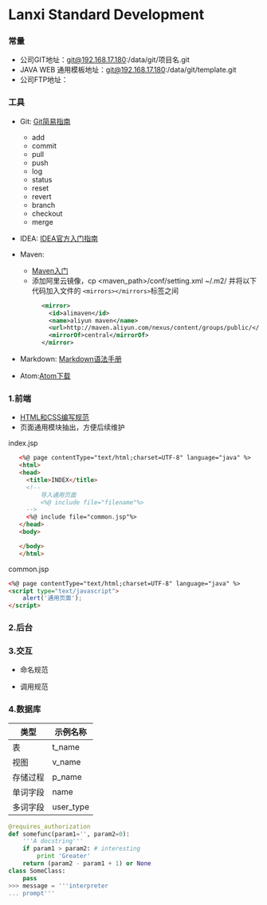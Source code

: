 # Lanxi Standard Development

### 常量
  - 公司GIT地址：git@192.168.17.180:/data/git/项目名.git
  - JAVA WEB 通用模板地址：git@192.168.17.180:/data/git/template.git
  - 公司FTP地址：



### 工具
- Git: [Git简易指南][git]
    - add
    - commit
    - pull
    - push
    - log
    - status
    - reset
    - revert
    - branch
    - checkout
    - merge


- IDEA: [IDEA官方入门指南][idea]

- Maven:
  - [Maven入门][maven]
  - 添加阿里云镜像，cp <maven_path>/conf/setting.xml ~/.m2/ 并将以下代码加入文件的
  `<mirrors></mirrors>`标签之间
  ```xml
        <mirror>
          <id>alimaven</id>
          <name>aliyun maven</name>
          <url>http://maven.aliyun.com/nexus/content/groups/public/</url>
          <mirrorOf>central</mirrorOf>
        </mirror>
  ```



- Markdown: [Markdown语法手册][markdown]

- Atom:[Atom下载][atom]

### 1.前端
- [HTML和CSS编写规范](http://codeguide.bootcss.com/)
- 页面通用模块抽出，方便后续维护

index.jsp
 ``` html
    <%@ page contentType="text/html;charset=UTF-8" language="java" %>
    <html>
    <head>
      <title>INDEX</title>
      <!--
          导入通用页面
          <%@ include file="filename"%>
      -->
      <%@ include file="common.jsp"%>
    </head>
    <body>

    </body>
    </html>
  ```

  common.jsp
  ``` html
  <%@ page contentType="text/html;charset=UTF-8" language="java" %>
  <script type="text/javascript">
      alert('通用页面');
  </script>
  ```


### 2.后台




### 3.交互
- 命名规范

- 调用规范




### 4.数据库


|类型|示例名称|
| ------ | -------- |
|表|t_name|
|视图|v_name|
|存储过程|p_name|
|单词字段|name|
|多词字段|user_type|


``` python
@requires_authorization
def somefunc(param1='', param2=0):
    '''A docstring'''
    if param1 > param2: # interesting
        print 'Greater'
    return (param2 - param1 + 1) or None
class SomeClass:
    pass
>>> message = '''interpreter
... prompt'''
```



[git]: http://www.bootcss.com/p/git-guide/  "git指南"
[idea]: http://www.jianshu.com/p/24efaf33dcd3 "idea指南"
[maven]: http://www.jianshu.com/p/ede040d8ab0f "maven指南"
[markdown]: http://www.jianshu.com/p/1e402922ee32 "markdown指南"
[atom]: https://atom.io/ "atom下载"
